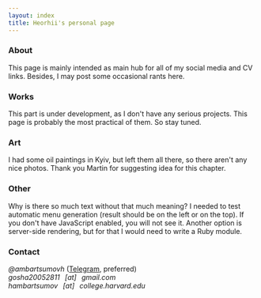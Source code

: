 ```yaml
---
layout: index
title: Heorhii's personal page
---
```

### About

This page is mainly intended as main hub for all of my social media and CV links.
Besides, I may post some occasional rants here.

### Works

This part is under development, as I don't have any serious projects. This page is probably the most practical of them. So stay tuned.

### Art

I had some oil paintings in Kyiv, but left them all there, so there aren't any nice photos. Thank you Martin for suggesting idea for this chapter. 

### Other

Why is there so much text without that much meaning? I needed to test automatic menu generation (result should be on the left or on the top). If you don't have JavaScript enabled, you will not see it. Another option is server-side rendering, but for that I would need to write a Ruby module.

### Contact

*@ambartsumovh* ([Telegram](https://telegram.org/), preferred)\
*gosha20052811⠀[аt]⠀gmail.com*\
*hambartsumov⠀[аt]⠀college.harvard.edu*
